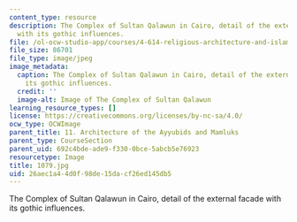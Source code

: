 ```yaml
---
content_type: resource
description: The Complex of Sultan Qalawun in Cairo, detail of the external facade
  with its gothic influences.
file: /ol-ocw-studio-app/courses/4-614-religious-architecture-and-islamic-cultures-fall-2002/26aec1a44d0f98de15dacf26ed145db5_1079.jpg
file_size: 86701
file_type: image/jpeg
image_metadata:
  caption: The Complex of Sultan Qalawun in Cairo, detail of the external facade with
    its gothic influences.
  credit: ''
  image-alt: Image of The Complex of Sultan Qalawun
learning_resource_types: []
license: https://creativecommons.org/licenses/by-nc-sa/4.0/
ocw_type: OCWImage
parent_title: 11. Architecture of the Ayyubids and Mamluks
parent_type: CourseSection
parent_uid: 692c4bde-ade9-f330-0bce-5abcb5e76923
resourcetype: Image
title: 1079.jpg
uid: 26aec1a4-4d0f-98de-15da-cf26ed145db5
---
```

The Complex of Sultan Qalawun in Cairo, detail of the external facade with its gothic influences.